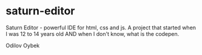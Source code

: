 # saturn-editor
Saturn Editor - powerful IDE for html, css and js. A project that started when I was 12 to 14 years old AND when I don't know, what is the codepen.

Odilov Oybek
